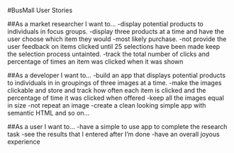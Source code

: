 #BusMall User Stories

##As a market researcher I want to...
	-display potential products to individuals in focus groups.
	-display three products at a time and have the user choose which item they would -most likely purchase.
	-not provide the user feedback on items clicked until 25 selections have been made keep the selection process untainted.
	-track the total number of clicks and percentage of times an item was clicked when it was shown

##As a developer I want to…
	-build an app that displays potential products to individuals in in groupings of three images at a time.
	-make the images clickable and store and track how often each item is clicked and the percentage of time it was clicked when offered
	-keep all the images equal in size
	-not repeat an image
	-create a clean looking simple app with semantic HTML and so on…

##As a user I want to…
	-have a simple to use app to complete the research task
	-see the results that I entered after I’m done
	-have an overall joyous experience 